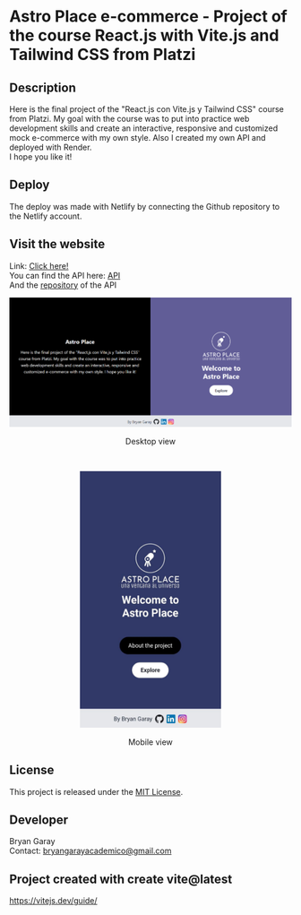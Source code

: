 # Astro Place e-commerce - Project of the course React.js with Vite.js and Tailwind CSS from Platzi

## Description
Here is the final project of the "React.js con Vite.js y Tailwind CSS" course from Platzi. 
My goal with the course was to put into practice web development skills and create an interactive, 
responsive and customized mock e-commerce with my own style. Also I created my own API and deployed with Render.
<br/>I hope you like it!
</p>

## Deploy 
The deploy was made with Netlify by connecting the Github repository to the Netlify account. 

## Visit the website
Link: <a href="https://astro-place-bg.netlify.app/" target="_blank" rel="noopener noreferrer">Click here!</a>
<br/>You can find the API here: <a href="https://astroplace-fake-api.onrender.com/" target="_blank" rel="noopener noreferrer">API</a>
<br/>And the <a href="https://github.com/BryanGaray99/astroplace-fake-api" target="_blank" rel="noopener noreferrer">repository</a> of the API

<p align="center">
  <img src="/src/Assets/astroplace-desktop.png" alt="Preview.png">
  <p align="center">Desktop view</p>
</p>
<br/>
<p align="center">
  <img src="/src/Assets/astroplace-mobile.jpeg" alt="Preview.png" style="width: 50%; height: auto;">
  <p align="center">Mobile view</p>
</p>

## License
This project is released under the [MIT License](https://opensource.org/licenses/MIT).

## Developer
Bryan Garay
</br>Contact: bryangarayacademico@gmail.com

## Project created with create vite@latest
https://vitejs.dev/guide/
